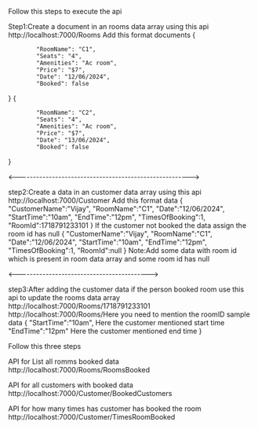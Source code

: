 Follow this steps to execute the api

Step1:Create a document in an rooms data array using this api
http://localhost:7000/Rooms
Add this format documents
{
            
            "RoomName": "C1",
            "Seats": "4",
            "Amenities": "Ac room",
            "Price": "$7",
            "Date": "12/06/2024",
            "Booked": false
}
{
            
            "RoomName": "C2",
            "Seats": "4",
            "Amenities": "Ac room",
            "Price": "$7",
            "Date": "13/06/2024",
            "Booked": false
}

<------------------------------------------------------->

step2:Create a data in an customer data array using this api
http://localhost:7000/Customer
Add this format data
{
    "CustomerName":"Vijay",
    "RoomName":"C1",
    "Date":"12/06/2024",
    "StartTime":"10am",
    "EndTime":"12pm",
    "TimesOfBooking":1,
    "RoomId":1718791233101
}
If the customer not booked the data assign the room id has null
{
    "CustomerName":"Vijay",
    "RoomName":"C1",
    "Date":"12/06/2024",
    "StartTime":"10am",
    "EndTime":"12pm",
    "TimesOfBooking":1,
    "RoomId":null
}
Note:Add some data with room id which is present in room data array and some room id has null

<------------------------------------------>

step3:After adding the customer data if the person booked room use this api to update the rooms data array
http://localhost:7000/Rooms/1718791233101
http://localhost:7000/Rooms/Here you need to mention the roomID
sample data
{
    "StartTime":"10am", Here the customer mentioned start time
    "EndTime":"12pm"    Here the customer mentioned end time
}

Follow this three steps

API for List all romms booked data 
http://localhost:7000/Rooms/RoomsBooked

API for all customers with booked data
http://localhost:7000/Customer/BookedCustomers

API for how many times has customer has booked the room
http://localhost:7000/Customer/TimesRoomBooked